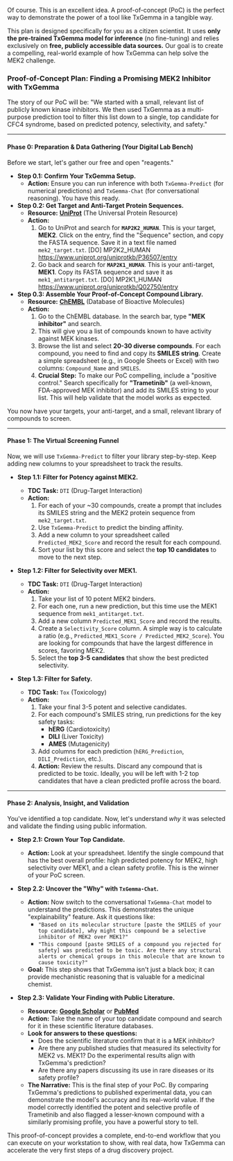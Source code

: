 Of course. This is an excellent idea. A proof-of-concept (PoC) is the perfect way to demonstrate the power of a tool like TxGemma in a tangible way.

This plan is designed specifically for you as a citizen scientist. It uses **only the pre-trained TxGemma model for inference** (no fine-tuning) and relies exclusively on **free, publicly accessible data sources.** Our goal is to create a compelling, real-world example of how TxGemma can help solve the MEK2 challenge.

### **Proof-of-Concept Plan: Finding a Promising MEK2 Inhibitor with TxGemma**

The story of our PoC will be: "We started with a small, relevant list of publicly known kinase inhibitors. We then used TxGemma as a multi-purpose prediction tool to filter this list down to a single, top candidate for CFC4 syndrome, based on predicted potency, selectivity, and safety."

---

#### **Phase 0: Preparation & Data Gathering (Your Digital Lab Bench)**

Before we start, let's gather our free and open "reagents."

*   **Step 0.1: Confirm Your TxGemma Setup.**
    *   **Action:** Ensure you can run inference with both `TxGemma-Predict` (for numerical predictions) and `TxGemma-Chat` (for conversational reasoning). You have this ready.
*   **Step 0.2: Get Target and Anti-Target Protein Sequences.**
    *   **Resource:** [**UniProt**](https://www.uniprot.org/) (The Universal Protein Resource)
    *   **Action:**
        1.  Go to UniProt and search for **`MAP2K2_HUMAN`**. This is your target, **MEK2**. Click on the entry, find the "Sequence" section, and copy the FASTA sequence. Save it in a text file named `mek2_target.txt`.
            [DO] MP2K2_HUMAN https://www.uniprot.org/uniprotkb/P36507/entry
        2.  Go back and search for **`MAP2K1_HUMAN`**. This is your anti-target, **MEK1**. Copy its FASTA sequence and save it as `mek1_antitarget.txt`.
            [DO] MP2K1_HUMAN https://www.uniprot.org/uniprotkb/Q02750/entry
*   **Step 0.3: Assemble Your Proof-of-Concept Compound Library.**
    *   **Resource:** [**ChEMBL**](https://www.ebi.ac.uk/chembl/) (Database of Bioactive Molecules)
    *   **Action:**
        1.  Go to the ChEMBL database. In the search bar, type **"MEK inhibitor"** and search.
        2.  This will give you a list of compounds known to have activity against MEK kinases.
        3.  Browse the list and select **20-30 diverse compounds**. For each compound, you need to find and copy its **SMILES string**. Create a simple spreadsheet (e.g., in Google Sheets or Excel) with two columns: `Compound_Name` and `SMILES`.
        4.  **Crucial Step:** To make our PoC compelling, include a "positive control." Search specifically for **"Trametinib"** (a well-known, FDA-approved MEK inhibitor) and add its SMILES string to your list. This will help validate that the model works as expected.

You now have your targets, your anti-target, and a small, relevant library of compounds to screen.

---

#### **Phase 1: The Virtual Screening Funnel**

Now, we will use `TxGemma-Predict` to filter your library step-by-step. Keep adding new columns to your spreadsheet to track the results.

*   **Step 1.1: Filter for Potency against MEK2.**
    *   **TDC Task:** `DTI` (Drug-Target Interaction)
    *   **Action:**
        1.  For each of your ~30 compounds, create a prompt that includes its SMILES string and the MEK2 protein sequence from `mek2_target.txt`.
        2.  Use `TxGemma-Predict` to predict the binding affinity.
        3.  Add a new column to your spreadsheet called `Predicted_MEK2_Score` and record the result for each compound.
        4.  Sort your list by this score and select the **top 10 candidates** to move to the next step.

*   **Step 1.2: Filter for Selectivity over MEK1.**
    *   **TDC Task:** `DTI` (Drug-Target Interaction)
    *   **Action:**
        1.  Take your list of 10 potent MEK2 binders.
        2.  For each one, run a new prediction, but this time use the MEK1 sequence from `mek1_antitarget.txt`.
        3.  Add a new column `Predicted_MEK1_Score` and record the results.
        4.  Create a `Selectivity_Score` column. A simple way is to calculate a ratio (e.g., `Predicted_MEK1_Score / Predicted_MEK2_Score`). You are looking for compounds that have the largest difference in scores, favoring MEK2.
        5.  Select the **top 3-5 candidates** that show the best predicted selectivity.

*   **Step 1.3: Filter for Safety.**
    *   **TDC Task:** `Tox` (Toxicology)
    *   **Action:**
        1.  Take your final 3-5 potent and selective candidates.
        2.  For each compound's SMILES string, run predictions for the key safety tasks:
            *   **hERG** (Cardiotoxicity)
            *   **DILI** (Liver Toxicity)
            *   **AMES** (Mutagenicity)
        3.  Add columns for each prediction (`hERG_Prediction`, `DILI_Prediction`, etc.).
        4.  **Action:** Review the results. Discard any compound that is predicted to be toxic. Ideally, you will be left with 1-2 top candidates that have a clean predicted profile across the board.

---

#### **Phase 2: Analysis, Insight, and Validation**

You've identified a top candidate. Now, let's understand *why* it was selected and validate the finding using public information.

*   **Step 2.1: Crown Your Top Candidate.**
    *   **Action:** Look at your spreadsheet. Identify the single compound that has the best overall profile: high predicted potency for MEK2, high selectivity over MEK1, and a clean safety profile. This is the winner of your PoC screen.

*   **Step 2.2: Uncover the "Why" with `TxGemma-Chat`.**
    *   **Action:** Now switch to the conversational `TxGemma-Chat` model to understand the predictions. This demonstrates the unique "explainability" feature. Ask it questions like:
        *   `"Based on its molecular structure [paste the SMILES of your top candidate], why might this compound be a selective inhibitor of MEK2 over MEK1?"`
        *   `"This compound [paste SMILES of a compound you rejected for safety] was predicted to be toxic. Are there any structural alerts or chemical groups in this molecule that are known to cause toxicity?"`
    *   **Goal:** This step shows that TxGemma isn't just a black box; it can provide mechanistic reasoning that is valuable for a medicinal chemist.

*   **Step 2.3: Validate Your Finding with Public Literature.**
    *   **Resource:** [**Google Scholar**](https://scholar.google.com/) or [**PubMed**](https://pubmed.ncbi.nlm.nih.gov/)
    *   **Action:** Take the name of your top candidate compound and search for it in these scientific literature databases.
    *   **Look for answers to these questions:**
        *   Does the scientific literature confirm that it is a MEK inhibitor?
        *   Are there any published studies that measured its selectivity for MEK2 vs. MEK1? Do the experimental results align with TxGemma's prediction?
        *   Are there any papers discussing its use in rare diseases or its safety profile?
    *   **The Narrative:** This is the final step of your PoC. By comparing TxGemma's predictions to published experimental data, you can demonstrate the model's accuracy and its real-world value. If the model correctly identified the potent and selective profile of Trametinib and also flagged a lesser-known compound with a similarly promising profile, you have a powerful story to tell.

This proof-of-concept provides a complete, end-to-end workflow that you can execute on your workstation to show, with real data, how TxGemma can accelerate the very first steps of a drug discovery project.